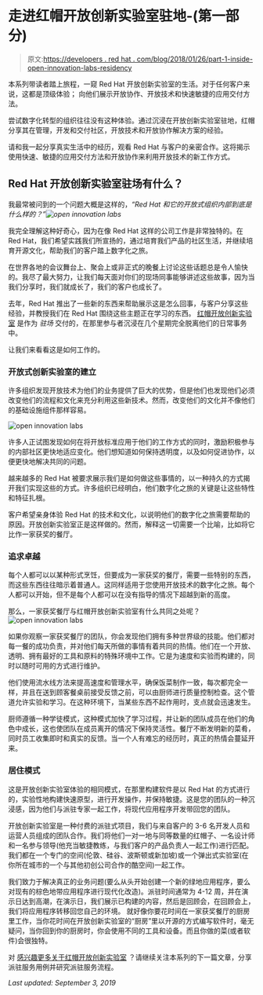# 走进红帽开放创新实验室驻地-(第一部分)

> 原文:[https://developers . red hat . com/blog/2018/01/26/part-1-inside-open-innovation-labs-residency](https://developers.redhat.com/blog/2018/01/26/part-1-inside-open-innovation-labs-residency)

本系列带读者踏上旅程，一窥 Red Hat 开放创新实验室的生活。对于任何客户来说，这都是顶级体验； 向他们展示开放协作、开放技术和快速敏捷的应用交付方法。

尝试数字化转型的组织往往没有这种体验。通过沉浸在开放创新实验室驻地，红帽分享其在管理，开发和交付社区，开放技术和开放协作解决方案的经验。

请和我一起分享真实生活中的经历，观看 Red Hat 与客户的亲密合作。这将揭示使用快速、敏捷的应用交付方法和开放协作来利用开放技术的新工作方式。

## **Red Hat 开放创新实验室驻场有什么？**

我最常被问到的一个问题大概是这样的，*“Red Hat 和它的开放式组织内部到底是什么样的？”![open innovation labs](../Images/a634f7b2bd32b6dce51c92e9afa3c1ff.png)* 

我完全理解这种好奇心，因为在像 Red Hat 这样的公司工作是非常独特的。在 Red Hat，我们希望实践我们所宣扬的，通过培育我们产品的社区生活，并继续培育开源文化，帮助我们的客户踏上数字化之旅。

在世界各地的会议舞台上、聚会上或非正式的晚餐上讨论这些话题总是令人愉快的。我尽了最大努力，让我们每天面对你们的现场同事能够讲述这些故事，因为当我们分享时，我们就成长了，我们的客户也成长了。

去年，Red Hat 推出了一些新的东西来帮助展示这是怎么回事，与客户分享这些经验，并教授我们在 Red Hat 围绕这些主题正在学习的东西。 [红帽开放创新实验室](https://www.redhat.com/en/open-innovation-labs) 是作为 *驻场* 交付的，在那里参与者沉浸在几个星期完全脱离他们的日常事务中。

让我们来看看这是如何工作的。

### **开放式创新实验室的建立**

许多组织发现开放技术为他们的业务提供了巨大的优势，但是他们也发现他们必须改变他们的流程和文化来充分利用这些新技术。然而，改变他们的文化并不像他们的基础设施组件那样容易。

![open innovation labs](../Images/95323a258c958ffad177a80c8b7a0c75.png)

许多人正试图发现如何在将开放标准应用于他们的工作方式的同时，激励积极参与的内部社区更快地适应变化。他们想知道如何保持透明度，以及如何促进协作，以便更快地解决共同的问题。

越来越多的 Red Hat 被要求展示我们是如何做这些事情的，以一种持久的方式揭开我们实现这些的方式。许多组织已经明白，他们数字化之旅的关键是让这些特性和特征扎根。

客户希望亲身体验 Red Hat 的技术和文化，以说明他们的数字化之旅需要帮助的原因。开放创新实验室正是这样做的。然而，解释这一切需要一个比喻，比如将它比作一家获奖的餐厅。

### **追求卓越**

每个人都可以以某种形式烹饪，但要成为一家获奖的餐厅，需要一些特别的东西，而这些东西往往暗示着普通人。这同样适用于您使用开放技术的数字化之旅。每个人都可以开始，但不是每个人都可以在没有指导的情况下超越到新的高度。

那么，一家获奖餐厅与红帽开放创新实验室有什么共同之处呢？
![open innovation labs](../Images/6bb6e3dcec15a92dbcc6d5e39ef742fb.png)

如果你观察一家获奖餐厅的团队，你会发现他们拥有多种世界级的技能。他们都对每一餐的成功负责，并对他们每天所做的事情有着共同的热情。他们在一个开放、透明、拥有最好的工具和原料的特殊环境中工作。它是为速度和实验而构建的，同时以随时可用的方式进行维护。

他们使用流水线方法来提高速度和管理水平，确保饭菜制作一致，每次都完全一样，并且在送到顾客餐桌前接受反馈之前，可以由厨师进行质量控制检查。这个管道允许实验和学习。在这种环境下，当某些东西不起作用时，支点就会迅速发生。

厨师遵循一种学徒模式，这种模式加快了学习过程，并让新的团队成员在他们的角色中成长，这也使团队在成员离开的情况下保持灵活性。餐厅不断发明新的菜肴，同时员工收集即时和真实的反馈。当一个人有难忘的经历时，真正的热情会蔓延开来。

### **居住模式**

这是开放创新实验室体验的相同模式，在那里构建软件是以 Red Hat 的方式进行的，实验性地构建快速原型，进行开发操作，并保持敏捷。这是您的团队的一种沉浸感，因为他们与派驻专家一起工作，将现代应用程序开发带回您的团队。

开放创新实验室是一种付费的派驻式项目，我们与来自客户的 3-6 名开发人员和运营人员组成的团队合作。我们将他们一对一地与同等数量的红帽子、一名设计师和一名参与领导(他充当敏捷教练，与我们客户的产品负责人一起工作)进行匹配。 我们都在一个专门的空间(伦敦、硅谷、波斯顿或新加坡)或一个弹出式实验室(在你所在城市的一个与其他初创公司合作的酷空间)一起工作。

我们致力于解决真正的业务问题(要么从头开始创建一个新的绿地应用程序，要么对现有的棕色地带应用程序进行现代化改造)。派驻时间通常为 4-12 周，并在演示日达到高潮，在演示日，我们展示已构建的内容，然后是回顾会，在回顾会上，我们将应用程序转移回您自己的环境。    就好像你要花时间在一家获奖餐厅的厨房里工作，当你花时间在开放创新实验室的“厨房”里以开源的方式编写软件时，毫无疑问，当你回到你的厨房时，你会使用不同的工具和设备。而且你做的菜(或者软件)会很独特。

对 [感兴趣更多关于红帽开放创新实验室](https://www.redhat.com/en/open-innovation-labs) ？请继续关注本系列的下一篇文章，分享派驻服务用例并研究派驻服务流程。

*Last updated: September 3, 2019*